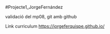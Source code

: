 #Projecte1_JorgeFernández

validació del mp08, git amb  github

Link curriculum https://jorgeferquispe.github.io/
